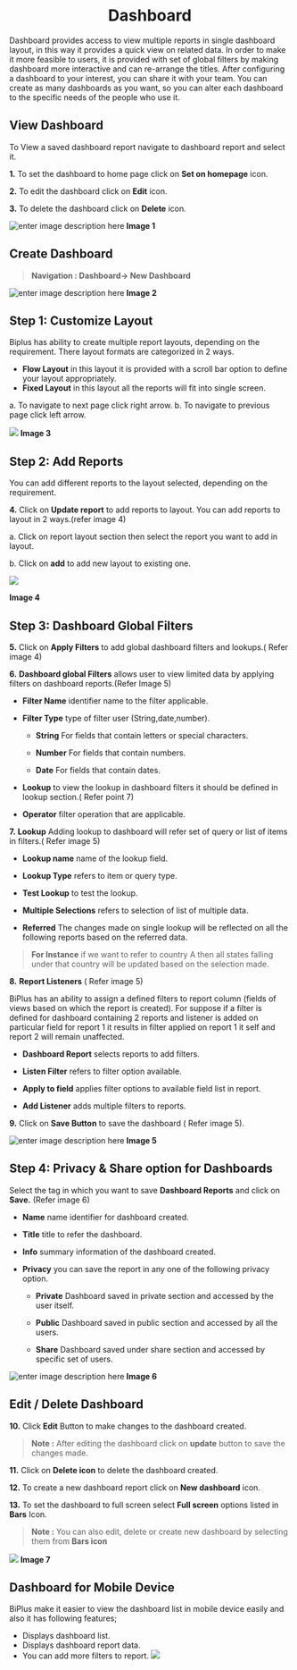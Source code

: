 <center><h1>Dashboard</h1></center>

Dashboard provides access to view multiple reports in single dashboard layout, in this way it provides a quick view on related data. In order to make it more feasible to users, it is provided with set of global filters by making dashboard more interactive and can re-arrange the titles. After configuring a dashboard to your interest, you can share it with your team. You can create as many dashboards as you want, so you can alter each dashboard to the specific needs of the people who use it.

## View Dashboard

 To View a saved dashboard report navigate to dashboard report and select it.
   
**1.**  To set the dashboard to home page click on **Set on homepage** icon.

**2.** To edit the dashboard click on **Edit** icon.

**3.** To delete the dashboard click on **Delete** icon.


![enter image description here](https://raw.githubusercontent.com/sv18042016/fp1/b56b16b1de0a7088433221a92efcb565b3baae2e/images/view%20-dash.png)
 **Image 1**
## Create Dashboard

> **Navigation : Dashboard→ New Dashboard**


![enter image description here](https://raw.githubusercontent.com/sv18042016/fp1/20367797e10c5eabfec8ab65d23699fb34843101/images/dash.png)
**Image 2**

 ## Step 1:  Customize Layout 
   
Biplus has ability to create multiple report layouts, depending on the requirement. There layout formats are categorized in 2 ways.
- **Flow Layout** in this layout it is provided with a scroll bar option to define your layout appropriately.
- **Fixed Layout** in this layout all the reports will fit into single screen.

a. To navigate to next page click right arrow.
b. To navigate to previous page click left arrow.

![
](https://raw.githubusercontent.com/sv18042016/fp1/df105942aecfbe1db3c5c4504b45a3444323caf9/images/layout.png)
**Image 3**

## Step 2: Add Reports

You can add different reports to the layout selected, depending on the requirement.

**4.** Click on **Update report** to add reports to layout. You can add reports to layout in 2 ways.(refer image 4)

   a. Click on report layout section then select the report you want to add in layout.

   b. Click on **add** to add new layout to existing one.
   

![
](https://raw.githubusercontent.com/sv18042016/fp1/dd00678604bb2220939239b3abcd5e2e359936b3/images/dashboard_layout.png)

**Image 4**

## Step 3: Dashboard Global Filters

**5.**  Click on **Apply Filters** to add global dashboard filters and lookups.( Refer image 4)
 
 **6.** **Dashboard global Filters** allows user to view limited data by applying filters on dashboard reports.(Refer Image 5)
-   **Filter Name**  identifier name to the filter applicable.

-   **Filter Type**  type of filter user (String,date,number).

    - **String** For fields that contain letters or special characters.

    - **Number** For fields that contain numbers.

    - **Date** For fields that contain dates.

   - **Lookup** to view the lookup in dashboard filters it should be defined in lookup section.( Refer point 7)
-   **Operator**  filter operation that are applicable.

**7.**   **Lookup**  Adding lookup to dashboard will refer set of query or list of items in filters.( Refer image 5)

   -   **Lookup name**  name of the lookup field.
   
   -   **Lookup Type**  refers to item or query type.
   
   -   **Test Lookup**  to test the lookup.
   
   -   **Multiple Selections**  refers to selection of list of multiple data.
   
   -   **Referred** The changes made on single lookup will be reflected on all the following reports based on the referred data.
  >  **For Instance** if we want to refer to country A then all states falling under that country will be updated based on the selection made.

**8.**     **Report Listeners** ( Refer image 5)

  BiPlus has an ability to assign a defined filters to report column (fields of views based on which the report is created). For suppose if a filter is defined for dashboard containing 2 reports and listener is added on particular field for report 1 it results in filter applied on report 1 it self and report 2 will remain unaffected.

   -  **Dashboard Report**  selects reports to add filters.
   
   -   **Listen Filter**  refers to filter option available.
   
   -   **Apply to field**  applies filter options to available field list in report.
   
   - **Add Listener**  adds multiple filters to reports.
   
**9.**    Click on  **Save Button**  to save the dashboard
 ( Refer image 5).


![enter image description here](https://raw.githubusercontent.com/sv18042016/fp1/ac1da552c0d05c08fa1aad5c0c1d07df190fd388/images/dash_filters.png)
**Image 5**

## Step 4: Privacy & Share option for Dashboards 

Select the tag in which you want to save  **Dashboard Reports**  and click on  **Save.** (Refer image 6)

-   **Name**  name identifier for dashboard created.

-   **Title**  title to refer the dashboard.

-   **Info**  summary information of the dashboard created.

- **Privacy**  you can save the report in any one of the following privacy option.

  -   **Private**  Dashboard saved in private section and accessed by the user itself.

  -   **Public**  Dashboard saved in public section and accessed by all the users.

  -   **Share**  Dashboard saved under share section and accessed by specific set of users.


![enter image description here](https://raw.githubusercontent.com/sv18042016/fp1/0fb2c0fe9fbc99b6ac2cd3d818fe7533a74872b8/images/2018-02-06_16-09-56.png)
 **Image 6**
 
## Edit / Delete Dashboard

**10.** Click  **Edit**  Button to make changes to the dashboard created.

> **Note :** After editing the dashboard click on **update** button to save the changes made.

**11.** Click on  **Delete icon**  to delete the dashboard created.

**12.** To create a new dashboard report click on **New dashboard** icon.

**13.** To set the dashboard to full screen select **Full screen** options listed in **Bars** Icon.

> **Note :** You can also edit, delete or create new dashboard by selecting them from **Bars icon** 

![
](https://raw.githubusercontent.com/sv18042016/fp1/5b86a054406ca26550a23a1c524c998d71b60505/images/dashboard_fullscreen.png)
**Image 7**

## Dashboard for Mobile Device

BiPlus make it easier to view the dashboard list in mobile device easily and also it has following features;

- Displays dashboard list.
- Displays dashboard report data.
- You can add more filters to report.
![
](https://raw.githubusercontent.com/sv18042016/fp1/a11e40d845baa1742caa99ef8bec4ed3db8eed14/images/mobile_device.png)
<!--stackedit_data:
eyJoaXN0b3J5IjpbMTU0ODI2ODI4MiwyMTQ0NzExOTk0LDE1ND
M5MjkyNzIsLTE2OTY0MzY3ODEsMTU3MTIyMzUxNywtMTgwODM5
Mzk4NSw3OTExMzA5NDAsODY2NTEzMjMwLDE3Mzk3NjQ0NTQsLT
IxMDkwNzk0NjUsNDQ5OTY0MzM0LDEwNjY3OTQ2NjgsLTE4NzMz
NTgzMjYsLTk3MDE1NDk5OCwtMjA4NzUxOTA5OSwtMTE5MTkxND
A4NiwtMjE1ODk1NDM1LDIxOTYwNTA5NiwtMjA2NjgzNDY3OSwx
Nzk4MTgxODg0XX0=
-->